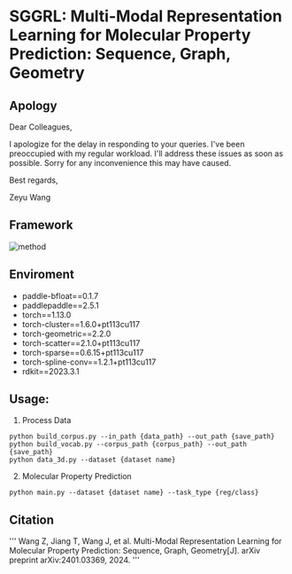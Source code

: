 # SGGRL: Multi-Modal Representation Learning for Molecular Property Prediction: Sequence, Graph, Geometry

## Apology
Dear Colleagues,

I apologize for the delay in responding to your queries. I've been preoccupied with my regular workload. I'll address these issues as soon as possible. Sorry for any inconvenience this may have caused.

Best regards, 

Zeyu Wang

## Framework

![method](https://cdn.jsdelivr.net/gh/Vencent-Won/GraphBed/img/SGGRL-framework.png)

## Enviroment
- paddle-bfloat==0.1.7
- paddlepaddle==2.5.1
- torch==1.13.0
- torch-cluster==1.6.0+pt113cu117
- torch-geometric==2.2.0
- torch-scatter==2.1.0+pt113cu117
- torch-sparse==0.6.15+pt113cu117
- torch-spline-conv==1.2.1+pt113cu117
- rdkit==2023.3.1

## Usage:

1. Process Data
```
python build_corpus.py --in_path {data_path} --out_path {save_path}
python build_vocab.py --corpus_path {corpus_path} --out_path {save_path}
python data_3d.py --dataset {dataset name}
```
2. Molecular Property Prediction
```
python main.py --dataset {dataset name} --task_type {reg/class}
```

## Citation
'''
Wang Z, Jiang T, Wang J, et al. Multi-Modal Representation Learning for Molecular Property Prediction: Sequence, Graph, Geometry[J]. arXiv preprint arXiv:2401.03369, 2024.
'''
